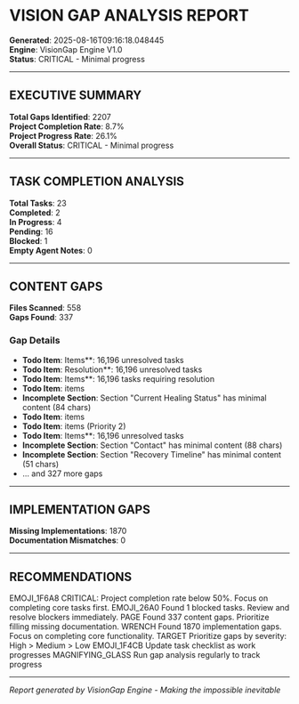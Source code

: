 # VISION GAP ANALYSIS REPORT

**Generated**: 2025-08-16T09:16:18.048445  
**Engine**: VisionGap Engine V1.0  
**Status**: CRITICAL - Minimal progress  

---

## EXECUTIVE SUMMARY

**Total Gaps Identified**: 2207  
**Project Completion Rate**: 8.7%  
**Project Progress Rate**: 26.1%  
**Overall Status**: CRITICAL - Minimal progress  

---

## TASK COMPLETION ANALYSIS

**Total Tasks**: 23  
**Completed**: 2  
**In Progress**: 4  
**Pending**: 16  
**Blocked**: 1  
**Empty Agent Notes**: 0  

---

## CONTENT GAPS

**Files Scanned**: 558  
**Gaps Found**: 337  

### Gap Details
- **Todo Item**: Items**: 16,196 unresolved tasks
- **Todo Item**: Resolution**: 16,196 unresolved tasks
- **Todo Item**: Items**: 16,196 tasks requiring resolution
- **Todo Item**: items
- **Incomplete Section**: Section "Current Healing Status" has minimal content (84 chars)
- **Todo Item**: items
- **Todo Item**: items (Priority 2)
- **Todo Item**: Items**: 16,196 unresolved tasks
- **Incomplete Section**: Section "Contact" has minimal content (88 chars)
- **Incomplete Section**: Section "Recovery Timeline" has minimal content (51 chars)
- ... and 327 more gaps

---
## IMPLEMENTATION GAPS

**Missing Implementations**: 1870  
**Documentation Mismatches**: 0  

---
## RECOMMENDATIONS

EMOJI_1F6A8 CRITICAL: Project completion rate below 50%. Focus on completing core tasks first.
EMOJI_26A0 Found 1 blocked tasks. Review and resolve blockers immediately.
PAGE Found 337 content gaps. Prioritize filling missing documentation.
WRENCH Found 1870 implementation gaps. Focus on completing core functionality.
TARGET Prioritize gaps by severity: High > Medium > Low
EMOJI_1F4CB Update task checklist as work progresses
MAGNIFYING_GLASS Run gap analysis regularly to track progress

---
*Report generated by VisionGap Engine - Making the impossible inevitable*
